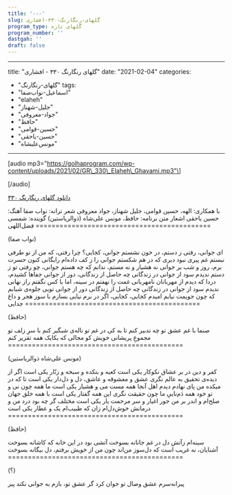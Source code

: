 ```yaml
---
title: '---'
slug: گلهای-رنگارنگ-۳۳۰-افشاری
program_type: گلهای تازه
program_number: ''
dastgah: ''
draft: false
---
```


---
title: "گلهای رنگارنگ ۳۳۰ - افشاری"
date: "2021-02-04"
categories: 
  - "گلهای-رنگارنگ"
tags: 
  - "اسماعیل-نواب‌صفا"
  - "elaheh"
  - "جلیل-شهناز"
  - "جواد-معروفی"
  - "حافظ"
  - "حسین-قوامی"
  - "حسین-یاحقی"
  - "مونس‌علیشاه"
---

\[audio mp3="https://golhaprogram.com/wp-content/uploads/2021/02/GR\_330\_Elaheh\_Ghavami.mp3"\]

\[/audio\]

[دانلود گلهای رنگارنگ ۳۳۰](https://golhaprogram.com/wp-content/uploads/2021/02/GR_330_Elaheh_Ghavami.mp3)

با همکاری: الهه، حسین قوامی، جلیل شهناز، جواد معروفی شعر ترانه: نواب صفا آهنگ: حسین یاحقی اشعار متن برنامه: حافظ، مونس علی‌شاه (ذوالریاستین) گوینده: شمسی فضل‌اللهی ============================================

(نواب صفا)

ای جوانی، رفتی ز دستم، در خون نشستم جوانی، کجایی؟ چرا رفتی، که من از تو طرفی نبستم غم پیری نبود دیری که در هم شکستم جوانی را ز کف داده‌ام رایگانی کنون حسرت برم، روز و شب بر جوانی نه هشیار و نه مستم، ندانم که چه هستم جوانی، چو رفتی تو ز دستم ندیدم سود از جوانی در زندگانی چه حاصل از زندگانی، دور از جوانی جفاها کشیدم، دردا که دیدم از مهربانان نامهربانی غمت را نهفتم در سینه، اما با کس نگفتم راز نهانی ندیدم سود از جوانی در زندگانی چه حاصل از زندگانی دور از جوانی تویی جلوه‌ی شبابم که چون جویمت نیابم امیدم کجایی، کجایی، اگر در برم نیایی بسازم با سوز هجر و داغ جدایی ============================================

(حافظ)

صنما با غم عشق تو چه تدبیر کنم تا به کی در غم تو ناله‌ی شبگیر کنم با سرِ زلف تو مجموعِ پریشانی خویش کو مجالی که یکایک همه تقریر کنم ============================================

(مونس علی‌شاه ذوالریاستین)

کفر و دین در بر عشاق نکوکار یکی است کعبه و بتکده و سبحه و زنّار یكی است اگر از دیده‌ی تحقیق به عالم نگری عشق و معشوقه و عاشق، دل و دل‌دار یکی است تا که در میکده من پای نهادم دیدم اهل آنجا همه مست می و هشیار یکی است ما همه چون نی و تو خود همه دَم‌ناییِ ما چون حقیقت نگری این همه گفتار یکی است با همه خلق جهان صلح‌ام و اندر بر من جور اغیار و سر مرحمت یار یکی است مختلف گر چه بود درد من و درمانش خوش‌دل‌ام زان که طبیب‌ام یک و عطار یکی است ============================================

(حافظ)

سینه‌ام زآتش دل در غم جانانه بسوخت آتشی بود در این خانه که کاشانه بسوخت آشنایان، نه غریب است که دل‌سوز من‌اند چون من از خویش برفتم، دل بیگانه بسوخت ============================================

(؟)

پیرانه‌سرم عشق وصال تو جوان کرد گر عشق تو، بازم به جوانی نکند پیر
